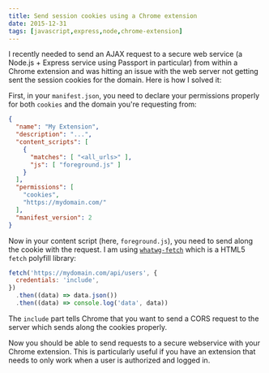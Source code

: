 ```yaml
---
title: Send session cookies using a Chrome extension
date: 2015-12-31
tags: [javascript,express,node,chrome-extension]
---
```


I recently needed to send an AJAX request to a secure web service (a Node.js + Express service using Passport in particular) from within a Chrome extension and was hitting an issue with the web server not getting sent the session cookies for the domain. Here is how I solved it:

First, in your `manifest.json`, you need to declare your permissions properly for both `cookies` and the domain you're requesting from:

```json
{
  "name": "My Extension",
  "description": "...",
  "content_scripts": [
    {
      "matches": [ "<all_urls>" ],
      "js": [ "foreground.js" ]
    }
  ],
  "permissions": [
    "cookies",
    "https://mydomain.com/"
  ],
  "manifest_version": 2
}
```

Now in your content script (here, `foreground.js`), you need to send along the cookie with the request. I am using [`whatwg-fetch`](https://github.com/github/fetch) which is a HTML5 `fetch` polyfill library:

```js
fetch('https://mydomain.com/api/users', {
  credentials: 'include',
})
  .then((data) => data.json())
  .then((data) => console.log('data', data))
```

The `include` part tells Chrome that you want to send a CORS request to the server which sends along the cookies properly.

Now you should be able to send requests to a secure webservice with your Chrome extension. This is particularly useful if you have an extension that needs to only work when a user is authorized and logged in.
